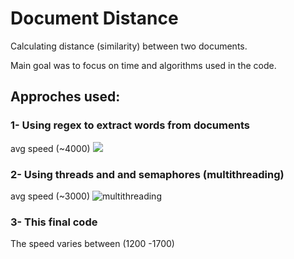 # Document Distance

Calculating distance (similarity) between two documents. 
<html>
<html>
Main goal was to focus on time and algorithms used in the code.

##  Approches used:
### 1- Using regex to extract words from documents
avg speed (~4000)
<img src = "https://github.com/monaya37/DocumentDistance-Bonus-/assets/104372219/94c18cd7-26e8-409e-8e8c-383a117f7e4e" >

### 2- Using threads and and semaphores (multithreading) 
avg speed (~3000)
![multithreading](https://github.com/monaya37/DocumentDistance-Bonus-/assets/104372219/9a28f629-da2f-468d-8438-363186e0a080)

### 3- This final code 
The speed varies between (1200 -1700)

